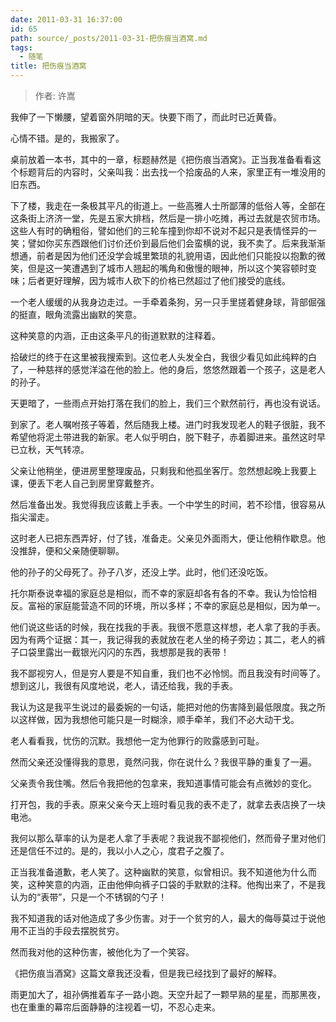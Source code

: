 ```yaml
---
date: 2011-03-31 16:37:00
id: 65
path: source/_posts/2011-03-31-把伤痕当酒窝.md
tags:
  - 随笔
title: 把伤痕当酒窝
---
```


> 作者: 许嵩

我伸了一下懒腰，望着窗外阴暗的天。快要下雨了，而此时已近黄昏。 

心情不错。是的，我搬家了。 

桌前放着一本书，其中的一章，标题赫然是《把伤痕当酒窝》。正当我准备看看这个标题背后的内容时，父亲叫我：出去找一个拾废品的人来，家里正有一堆没用的旧东西。 

下了楼，我走在一条极其平凡的街道上。一些高雅人士所鄙薄的低俗人等，全部在这条街上济济一堂，先是五家大排档，然后是一排小吃摊，再过去就是农贸市场。这些人有时的确粗俗，譬如他们的三轮车撞到你却不说对不起只是表情怪异的一笑；譬如你买东西跟他们讨价还价到最后他们会蛮横的说，我不卖了。后来我渐渐想通，前者是因为他们还没学会城里繁琐的礼貌用语，因此他们只能投以抱歉的微笑，但是这一笑遭遇到了城市人翘起的嘴角和傲慢的眼神，所以这个笑容顿时变味；后者更好理解，因为城市人砍下的价格已然超过了他们接受的底线。 

一个老人缓缓的从我身边走过。一手牵着条狗，另一只手里搓着健身球，背部倔强的挺直，眼角流露出幽默的笑意。 

这种笑意的内涵，正由这条平凡的街道默默的注释着。 

拾破烂的终于在这里被我搜索到。这位老人头发全白，我很少看见如此纯粹的白了，一种慈祥的感觉洋溢在他的脸上。他的身后，悠悠然跟着一个孩子，这是老人的孙子。 

天更暗了，一些雨点开始打落在我们的脸上，我们三个默然前行，再也没有说话。 

到家了。老人嘱咐孩子等着，然后随我上楼。进门时我发现老人的鞋子很脏，我不希望他将泥土带进我的新家。老人似乎明白，脱下鞋子，赤着脚进来。虽然这时早已立秋，天气转凉。 

父亲让他稍坐，便进房里整理废品，只剩我和他孤坐客厅。忽然想起晚上我要上课，便丢下老人自己到房里穿戴整齐。 

然后准备出发。我觉得我应该戴上手表。一个中学生的时间，若不珍惜，很容易从指尖溜走。

这时老人已把东西弄好，付了钱，准备走。父亲见外面雨大，便让他稍作歇息。他没推辞，便和父亲随便聊聊。 

他的孙子的父母死了。孙子八岁，还没上学。此时，他们还没吃饭。 

托尔斯泰说幸福的家庭总是相似，而不幸的家庭却各有各的不幸。我认为恰恰相反。富裕的家庭能营造不同的环境，所以多样；不幸的家庭总是相似，因为单一。 

他们说这些话的时候，我在找我的手表。我很不愿意这样想，老人拿了我的手表。因为有两个证据：其一，我记得我的表就放在老人坐的椅子旁边；其二，老人的裤子口袋里露出一截银光闪闪的东西，我想那是我的表带！ 

我不鄙视穷人，但是穷人要是不知自重，我们也不必怜悯。而且我没有时间等了。想到这儿，我很有风度地说，老人，请还给我，我的手表。 

我认为这是我平生说过的最委婉的一句话，能把对他的伤害降到最低限度。我之所以这样做，因为我想他可能只是一时糊涂，顺手牵羊，我们不必大动干戈。 

老人看看我，忧伤的沉默。我想他一定为他罪行的败露感到可耻。 

然而父亲还没懂得我的意思，竟然问我，你在说什么？我很平静的重复了一遍。 

父亲责令我住嘴。然后令我把他的包拿来，我知道事情可能会有点微妙的变化。 

打开包，我的手表。原来父亲今天上班时看见我的表不走了，就拿去表店换了一块电池。 

我何以那么草率的认为是老人拿了手表呢？我说我不鄙视他们，然而骨子里对他们还是信任不过的。是的，我以小人之心，度君子之腹了。 

正当我准备道歉，老人笑了。这种幽默的笑意，似曾相识。我不知道他为什么而笑，这种笑意的内涵，正由他伸向裤子口袋的手默默的注释。他掏出来了，不是我认为的“表带”，只是一个不锈钢的勺子！ 

我不知道我的话对他造成了多少伤害。对于一个贫穷的人，最大的侮辱莫过于说他用不正当的手段去摆脱贫穷。 

然而我对他的这种伤害，被他化为了一个笑容。 

《把伤痕当酒窝》这篇文章我还没看，但是我已经找到了最好的解释。 

雨更加大了，祖孙俩推着车子一路小跑。天空升起了一颗早熟的星星，而那黑夜，也在重重的幕帘后面静静的注视着一切，不忍心走来。
